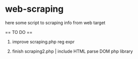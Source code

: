 # web-scraping

here some script to scraping info from web target

== TO DO ==
1) improve scraping.php reg expr

2) finish scraping2.php | include HTML parse DOM php library



